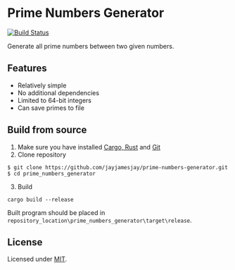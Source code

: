 # Prime Numbers Generator
[![Build Status](https://travis-ci.org/jayjamesjay/prime-numbers-generator.svg?branch=master)](https://travis-ci.org/jayjamesjay/prime-numbers-generator)

Generate all prime numbers between two given numbers.

## Features
* Relatively simple
* No additional dependencies
* Limited to 64-bit integers
* Can save primes to file

## Build from source
1. Make sure you have installed [Cargo, Rust](https://www.rust-lang.org/) and [Git](https://git-scm.com/)
2. Clone repository
```
$ git clone https://github.com/jayjamesjay/prime-numbers-generator.git
$ cd prime_numbers_generator
```
3. Build
```
cargo build --release
```
Built program should be placed in `repository_location\prime_numbers_generator\target\release`.

## License
Licensed under [MIT](https://github.com/jayjamesjay/prime-numbers-generator/blob/master/LICENSE).
